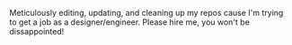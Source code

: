 Meticulously editing, updating, and cleaning up my repos cause I'm trying to get a job as a designer/engineer. Please hire me, you won't be dissappointed!
